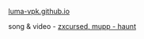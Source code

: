 [luma-vpk.github.io](https://luma-vpk.github.io/)

song & video - [zxcursed, mupp - haunt](https://youtu.be/dz6YbMtj74U)
